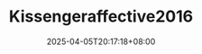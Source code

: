 ---
title: 'Kissengeraffective2016'
date: 2025-04-05T20:17:18+08:00
link: ""
buttonText: ""
picture: ""
authors: ""
journal: ""
abstract: ""
doi: ""
draft: true
---